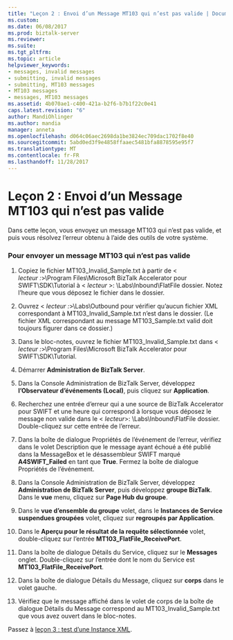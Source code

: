 ```yaml
---
title: "Leçon 2 : Envoi d’un Message MT103 qui n’est pas valide | Documents Microsoft"
ms.custom: 
ms.date: 06/08/2017
ms.prod: biztalk-server
ms.reviewer: 
ms.suite: 
ms.tgt_pltfrm: 
ms.topic: article
helpviewer_keywords:
- messages, invalid messages
- submitting, invalid messages
- submitting, MT103 messages
- MT103 messages
- messages, MT103 messages
ms.assetid: 4b070ae1-c400-421a-b2f6-b7b1f22c0e41
caps.latest.revision: "6"
author: MandiOhlinger
ms.author: mandia
manager: anneta
ms.openlocfilehash: d064c06aec2698da1be3824ec709dac1702f8e40
ms.sourcegitcommit: 5abd0ed3f9e4858ffaaec5481bfa8878595e95f7
ms.translationtype: MT
ms.contentlocale: fr-FR
ms.lasthandoff: 11/28/2017
---
```

# <a name="lesson-2-submitting-an-mt103-message-that-is-not-valid"></a>Leçon 2 : Envoi d’un Message MT103 qui n’est pas valide
Dans cette leçon, vous envoyez un message MT103 qui n’est pas valide, et puis vous résolvez l’erreur obtenu à l’aide des outils de votre système.  
  
### <a name="to-submit-an-mt103-message-that-is-not-valid"></a>Pour envoyer un message MT103 qui n’est pas valide  
  
1.  Copiez le fichier MT103_Invalid_Sample.txt à partir de \< *lecteur :*\>\Program Files\Microsoft BizTalk Accelerator pour SWIFT\SDK\Tutorial à \< *lecteur* \>: \Labs\Inbound\FlatFile dossier. Notez l’heure que vous déposez le fichier dans le dossier.  
  
2.  Ouvrez \< *lecteur :*\>\Labs\Outbound pour vérifier qu’aucun fichier XML correspondant à MT103_Invalid_Sample.txt n’est dans le dossier. (Le fichier XML correspondant au message MT103_Sample.txt valid doit toujours figurer dans ce dossier.)  
  
3.  Dans le bloc-notes, ouvrez le fichier MT103_Invalid_Sample.txt dans \< *lecteur :*\>\Program Files\Microsoft BizTalk Accelerator pour SWIFT\SDK\Tutorial.  
  
4.  Démarrer **Administration de BizTalk Server**.  
  
5.  Dans la Console Administration de BizTalk Server, développez **l’Observateur d’événements (Local)**, puis cliquez sur **Application**.  
  
6.  Recherchez une entrée d’erreur qui a une source de BizTalk Accelerator pour SWIFT et une heure qui correspond à lorsque vous déposez le message non valide dans le \< *lecteur*\>: \Labs\Inbound\FlatFile dossier. Double-cliquez sur cette entrée de l’erreur.  
  
7.  Dans la boîte de dialogue Propriétés de l’événement de l’erreur, vérifiez dans le volet Description que le message ayant échoué a été publié dans la MessageBox et le désassembleur SWIFT marqué **A4SWIFT_Failed** en tant que **True**. Fermez la boîte de dialogue Propriétés de l’événement.  
  
8.  Dans la Console Administration de BizTalk Server, développez **Administration de BizTalk Server**, puis développez **groupe BizTalk**. Dans le **vue** menu, cliquez sur **Page Hub du groupe**.  
  
9. Dans le **vue d’ensemble du groupe** volet, dans le **Instances de Service suspendues groupées** volet, cliquez sur **regroupés par Application**.  
  
10. Dans le **Aperçu pour le résultat de la requête sélectionnée** volet, double-cliquez sur l’entrée **MT103_FlatFile_ReceivePort**.  
  
11. Dans la boîte de dialogue Détails du Service, cliquez sur le **Messages** onglet. Double-cliquez sur l’entrée dont le nom du Service est **MT103_FlatFile_ReceivePort**.  
  
12. Dans la boîte de dialogue Détails du Message, cliquez sur **corps** dans le volet gauche.  
  
13. Vérifiez que le message affiché dans le volet de corps de la boîte de dialogue Détails du Message correspond au MT103_Invalid_Sample.txt que vous avez ouvert dans le bloc-notes.  
  
 Passez à [leçon 3 : test d’une Instance XML](../../adapters-and-accelerators/accelerator-swift/lesson-3-testing-an-xml-instance.md).